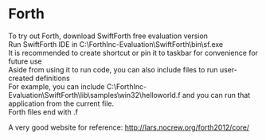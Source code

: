 # Forth
To try out Forth, download SwiftForth free evaluation version<br/>
Run SwiftForth IDE in C:\ForthInc-Evaluation\SwiftForth\bin\sf.exe<br/>
It is recommended to create shortcut or pin it to taskbar for convenience for future use<br/>
Aside from using it to run code, you can also include files to run user-created definitions<br/>
For example, you can include C:\ForthInc-Evaluation\SwiftForth\lib\samples\win32\helloworld.f and you can run that application from the current file.<br/>
Forth files end with .f

A very good website for reference: http://lars.nocrew.org/forth2012/core/
